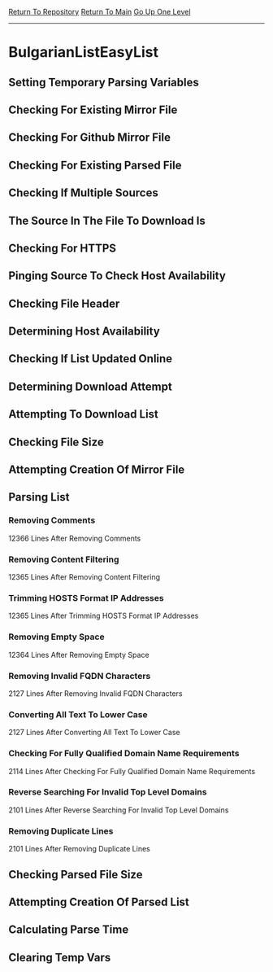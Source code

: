 [Return To Repository](https://github.com/deathbybandaid/piholeparser/)
[Return To Main](https://github.com/deathbybandaid/piholeparser/blob/master/RecentRunLogs/Mainlog.md)
[Go Up One Level](https://github.com/deathbybandaid/piholeparser/blob/master/RecentRunLogs/TopLevelScripts/30-Processing-Blacklists.md)
____________________________________
# BulgarianListEasyList
## Setting Temporary Parsing Variables
## Checking For Existing Mirror File
## Checking For Github Mirror File
## Checking For Existing Parsed File
## Checking If Multiple Sources
## The Source In The File To Download Is
## Checking For HTTPS
## Pinging Source To Check Host Availability
## Checking File Header
## Determining Host Availability
## Checking If List Updated Online
## Determining Download Attempt
## Attempting To Download List
## Checking File Size
## Attempting Creation Of Mirror File
## Parsing List
### Removing Comments
12366 Lines After Removing Comments
### Removing Content Filtering
12365 Lines After Removing Content Filtering
### Trimming HOSTS Format IP Addresses
12365 Lines After Trimming HOSTS Format IP Addresses
### Removing Empty Space
12364 Lines After Removing Empty Space
### Removing Invalid FQDN Characters
2127 Lines After Removing Invalid FQDN Characters
### Converting All Text To Lower Case
2127 Lines After Converting All Text To Lower Case
### Checking For Fully Qualified Domain Name Requirements
2114 Lines After Checking For Fully Qualified Domain Name Requirements
### Reverse Searching For Invalid Top Level Domains
2101 Lines After Reverse Searching For Invalid Top Level Domains
### Removing Duplicate Lines
2101 Lines After Removing Duplicate Lines
## Checking Parsed File Size
## Attempting Creation Of Parsed List
## Calculating Parse Time
## Clearing Temp Vars

